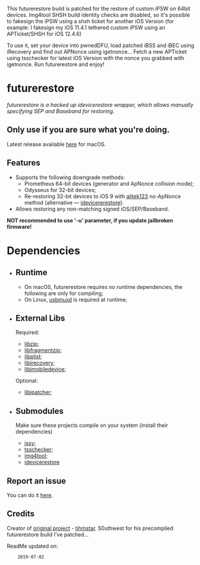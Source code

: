This futurerestore build is patched for the restore of custom iPSW on 64bit devices.
Img4tool SHSH build identity checks are disabled, so it's possible to fakesign the iPSW using a shsh ticket for another iOS Version
(for example: I fakesign my iOS 11.4.1 tethered custom iPSW using an APTicket/SHSH for iOS 12.4.6)

To use it, set your device into pwnedDFU, load patched iBSS and iBEC using iRecovery and find out APNonce using igetnonce...
Fetch a new APTicket using tsschecker for latest iOS Version with the nonce you grabbed with igetnonce.
Run futurerestore and enjoy!

# futurerestore
_futurerestore is a hacked up idevicerestore wrapper, which allows manually specifying SEP and Baseband for restoring._

__Only use if you are sure what you're doing.__
---
Latest release available [here](https://github.com/j4nf4b3l/futurerestore/releases) for macOS.

## Features
* Supports the following downgrade methods:
  * Prometheus 64-bit devices (generator and ApNonce collision mode);
  * Odysseus for 32-bit devices;
  * Re-restoring 32-bit devices to iOS 9 with [alitek123](https://github.com/alitek12) no-ApNonce method (alternative — [idevicererestore](https://github.com/s0uthwest/idevicererestore)).
* Allows restoring any non-matching signed iOS/SEP/Baseband.

__NOT recommended to use '-u' parameter, if you update jailbroken firmware!__
# Dependencies
* ## Runtime
  * On macOS, futurerestore requires no runtime dependencies, the following are only for compiling;
  * On Linux, [usbmuxd](https://github.com/libimobiledevice/usbmuxd) is required at runtime;

* ## External Libs
  Required:
  * [libzip](https://github.com/nih-at/libzip);
  * [libfragmentzip](https://github.com/s0uthwest/libfragmentzip);
  * [libplist](https://github.com/libimobiledevice/libplist);
  * [libirecovery](https://github.com/s0uthwest/libirecovery);
  * [libimobiledevice](https://github.com/s0uthwest/libimobiledevice);
  
  Optional:
  * [libipatcher](https://github.com/s0uthwest/libipatcher);

* ## Submodules
  Make sure these projects compile on your system (install their dependencies)
  * [jssy](https://github.com/tihmstar/jssy);
  * [tsschecker](https://github.com/s0uthwest/tsschecker);
  * [img4tool](https://github.com/s0uthwest/img4tool);
  * [idevicerestore](https://github.com/s0uthwest/idevicerestore)
  
## Report an issue
You can do it [here](https://github.com/j4nf4b3l/futurerestore/issues).

## Credits
Creator of [original project](https://github.com/tihmstar/futurerestore) - [tihmstar](https://github.com/tihmstar).
S0uthwest for his precompiled futurerestore build I've patched...


ReadMe updated on:

        2019-07-02
